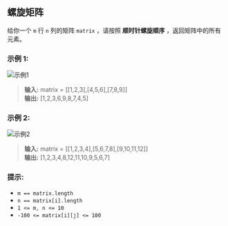 ## 螺旋矩阵
给你一个 `m` 行 `n` 列的矩阵 `matrix` ，请按照 **顺时针螺旋顺序** ，返回矩阵中的所有元素。

### 示例 1:
![示例1](https://assets.leetcode.com/uploads/2020/11/13/spiral1.jpg)
> **输入:** matrix = [[1,2,3],[4,5,6],[7,8,9]]        
> **输出:** [1,2,3,6,9,8,7,4,5]

### 示例 2:
![示例2](https://assets.leetcode.com/uploads/2020/11/13/spiral.jpg)
> **输入:** matrix = [[1,2,3,4],[5,6,7,8],[9,10,11,12]]                
> **输出:** [1,2,3,4,8,12,11,10,9,5,6,7]

### 提示:
*  `m == matrix.length`
*  `n == matrix[i].length`
*  `1 <= m, n <= 10`
*  `-100 <= matrix[i][j] <= 100`